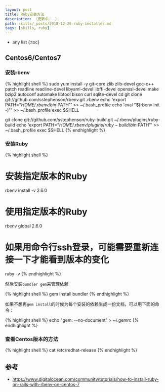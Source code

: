 ```yaml
---
layout: post
title: Ruby安装方法
description: （更新中...）.
path: skills/_posts/2018-12-26-ruby-installer.md
tags: [skills, ruby]
---
```


* any list
{:toc}

## Centos6/Centos7

### 安装rbenv

{% highlight shell %}
sudo yum install -y git-core zlib zlib-devel gcc-c++ patch readline readline-devel libyaml-devel libffi-devel openssl-devel make bzip2 autoconf automake libtool bison curl sqlite-devel
cd
git clone git://github.com/sstephenson/rbenv.git .rbenv
echo 'export PATH="$HOME/.rbenv/bin:$PATH"' >> ~/.bash_profile
echo 'eval "$(rbenv init -)"' >> ~/.bash_profile
exec $SHELL

git clone git://github.com/sstephenson/ruby-build.git ~/.rbenv/plugins/ruby-build
echo 'export PATH="$HOME/.rbenv/plugins/ruby-build/bin:$PATH"' >> ~/.bash_profile
exec $SHELL
{% endhighlight %}

### 安装Ruby

{% highlight shell %}
# 安装指定版本的Ruby
rbenv install -v 2.6.0

# 使用指定版本的Ruby
rbenv global 2.6.0

# 如果用命令行ssh登录，可能需要重新连接一下才能看到版本的变化
ruby -v
{% endhighlight %}

然后安装`bundler gem`来管理依赖

{% highlight shell %}
gem install bundler
{% endhighlight %}


如果不想再`gem install`的时候为每个安装的依赖生成一份文档，可以用下面的命令：

{% highlight shell %}
echo "gem: --no-document" > ~/.gemrc
{% endhighlight %}

### 查看Centos版本的方法

{% highlight shell %}
cat /etc/redhat-release
{% endhighlight %}

## 参考

* https://www.digitalocean.com/community/tutorials/how-to-install-ruby-on-rails-with-rbenv-on-centos-7
